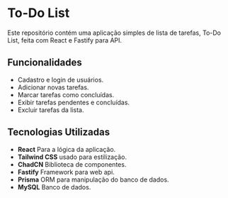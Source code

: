 # To-Do List

Este repositório contém uma aplicação simples de lista de tarefas, To-Do List, feita com React e Fastify para API.

## Funcionalidades

- Cadastro e login de usuários.
- Adicionar novas tarefas.
- Marcar tarefas como concluídas.
- Exibir tarefas pendentes e concluídas.
- Excluir tarefas da lista.

## Tecnologias Utilizadas

- **React** Para a lógica da aplicação.
- **Tailwind CSS** usado para estilização.
- **ChadCN** Biblioteca de componentes.
- **Fastify** Framework para web api.
- **Prisma** ORM para manipulação do banco de dados.
- **MySQL** Banco de dados.
